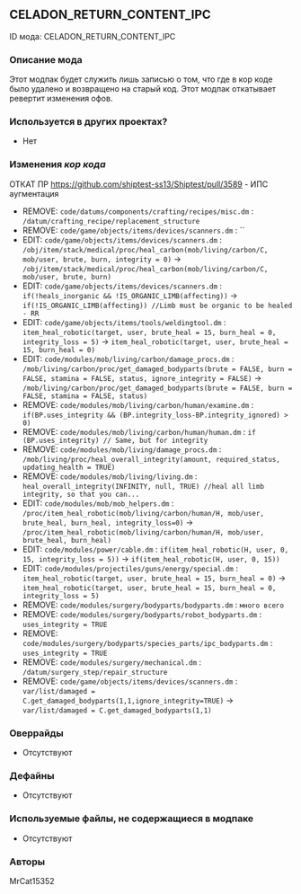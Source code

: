 ## CELADON_RETURN_CONTENT_IPC

ID мода: CELADON_RETURN_CONTENT_IPC

### Описание мода

Этот модпак будет служить лишь записью о том, что где в кор коде было удалено и возвращено на старый код. 
Этот модпак откатывает ревертит изменения офов.


### Используется в других проектах?
- Нет

### Изменения *кор кода*

ОТКАТ ПР https://github.com/shiptest-ss13/Shiptest/pull/3589 - ИПС аугментация

- REMOVE: `code/datums/components/crafting/recipes/misc.dm` : `/datum/crafting_recipe/replacement_structure`
- REMOVE: `code/game/objects/items/devices/scanners.dm` : ``
- EDIT: `code/game/objects/items/devices/scanners.dm` : `/obj/item/stack/medical/proc/heal_carbon(mob/living/carbon/C, mob/user, brute, burn, integrity = 0)` -> `/obj/item/stack/medical/proc/heal_carbon(mob/living/carbon/C, mob/user, brute, burn)`
- EDIT: `code/game/objects/items/devices/scanners.dm` : `if(!heals_inorganic && !IS_ORGANIC_LIMB(affecting))` -> `if(!IS_ORGANIC_LIMB(affecting)) //Limb must be organic to be healed - RR`
- EDIT: `code/game/objects/items/tools/weldingtool.dm` : `item_heal_robotic(target, user, brute_heal = 15, burn_heal = 0, integrity_loss = 5)` -> `item_heal_robotic(target, user, brute_heal = 15, burn_heal = 0)`
- EDIT: `code/modules/mob/living/carbon/damage_procs.dm` : `/mob/living/carbon/proc/get_damaged_bodyparts(brute = FALSE, burn = FALSE, stamina = FALSE, status, ignore_integrity = FALSE)` -> `/mob/living/carbon/proc/get_damaged_bodyparts(brute = FALSE, burn = FALSE, stamina = FALSE, status)`
- REMOVE: `code/modules/mob/living/carbon/human/examine.dm` : `if(BP.uses_integrity && (BP.integrity_loss-BP.integrity_ignored) > 0)`
- REMOVE: `code/modules/mob/living/carbon/human/human.dm` : `if (BP.uses_integrity) // Same, but for integrity`
- REMOVE: `code/modules/mob/living/damage_procs.dm` : `/mob/living/proc/heal_overall_integrity(amount, required_status, updating_health = TRUE)`
- REMOVE: `code/modules/mob/living/living.dm` : `heal_overall_integrity(INFINITY, null, TRUE) //heal all limb integrity, so that you can...`
- EDIT: `code/modules/mob/mob_helpers.dm` : `/proc/item_heal_robotic(mob/living/carbon/human/H, mob/user, brute_heal, burn_heal, integrity_loss=0)` -> `/proc/item_heal_robotic(mob/living/carbon/human/H, mob/user, brute_heal, burn_heal)`
- EDIT: `code/modules/power/cable.dm` : `if(item_heal_robotic(H, user, 0, 15, integrity_loss = 5))` -> `if(item_heal_robotic(H, user, 0, 15))`
- EDIT: `code/modules/projectiles/guns/energy/special.dm` : `item_heal_robotic(target, user, brute_heal = 15, burn_heal = 0)` -> `item_heal_robotic(target, user, brute_heal = 15, burn_heal = 0, integrity_loss = 5)`
- REMOVE: `code/modules/surgery/bodyparts/bodyparts.dm` : `много всего`
- REMOVE: `code/modules/surgery/bodyparts/robot_bodyparts.dm` : `uses_integrity = TRUE`
- REMOVE: `code/modules/surgery/bodyparts/species_parts/ipc_bodyparts.dm` : `uses_integrity = TRUE`
- REMOVE: `code/modules/surgery/mechanical.dm` : `/datum/surgery_step/repair_structure`
- REMOVE: `code/game/objects/items/devices/scanners.dm` : `var/list/damaged = C.get_damaged_bodyparts(1,1,ignore_integrity=TRUE)` -> `var/list/damaged = C.get_damaged_bodyparts(1,1)`


### Оверрайды

- Отсутствуют


### Дефайны

- Отсутствуют


### Используемые файлы, не содержащиеся в модпаке

- Отсутствуют


### Авторы

MrCat15352
